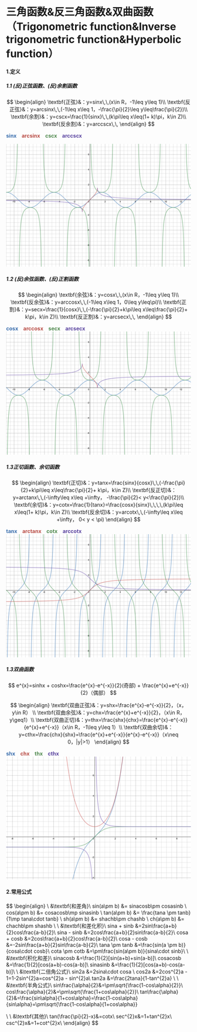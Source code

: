 # 三角函数&反三角函数&双曲函数（Trigonometric function&Inverse trigonometric function&Hyperbolic function）

#### 1.定义

##### 1.1 (反)正弦函数、(反)余割函数
$$
\begin{align}
\textbf{正弦}&：y=sinx\,\,(x\in R，-1\leq y\leq 1)\\
\textbf{反正弦}&：y=arcsinx\,\,(-1\leq x\leq 1，-\frac{\pi}{2}\leq y\leq\frac{\pi}{2})\\
\textbf{余割}&：y=cscx=\frac{1}{sinx}\,\,(k\pi\leq x\leq(1+ k)\pi，k\in Z)\\
\textbf{反余割}&：y=arccscx\,\,
\end{align}
$$

<font color=#3D70AE>**sinx**</font>&emsp;<font color=#B94D46>**arcsinx**</font>&emsp;<font color=#4F894E>**cscx**</font>&emsp;<font color=#5B45A0>**arccscx**</font>

<img src="./pic_tri/sinxcscx.png" alt="sinxcscx" style="zoom:50%;" />

##### 1.2 (反)余弦函数、(反)正割函数
$$
\begin{align}
\textbf{余弦}&：y=cosx\,\,(x\in R，-1\leq y\leq 1)\\
\textbf{反余弦}&：y=arccosx\,\,(-1\leq x\leq 1，0\leq y\leq\pi)\\
\textbf{正割}&：y=secx=\frac{1}{cosx}\,\,(-\frac{\pi}{2}+k\pi\leq x\leq\frac{\pi}{2}+ k\pi，k\in Z)\\
\textbf{反正割}&：y=arcsecx\,\,
\end{align}
$$

<font color=#3D70AE>**cosx**</font>&emsp;<font color=#B94D46>**arccosx**</font>&emsp;<font color=#4F894E>**secx**</font>&emsp;<font color=#5B45A0>**arcsecx**</font>
<img src="./pic_tri/cosxsecx.png" alt="cosxsecx" style="zoom:50%;" />

##### 1.3正切函数、余切函数
$$
\begin{align}
\textbf{正切}&：y=tanx=\frac{sinx}{cosx}\,\,(-\frac{\pi}{2}+k\pi\leq x\leq\frac{\pi}{2}+ k\pi，k\in Z)\\
\textbf{反正切}&：y=arctanx\,\,(-\infty\leq x\leq +\infty， -\frac{\pi}{2}< y<\frac{\pi}{2})\\
\textbf{余切}&：y=cotx=\frac{1}{tanx}=\frac{cosx}{sinx}\,\,\,\,(k\pi\leq x\leq(1+ k)\pi，k\in Z)\\
\textbf{反余切}&：y=arcotx\,\,(-\infty\leq x\leq +\infty， 0< y < \pi)
\end{align}
$$

<font color=#3D70AE>**tanx**</font>&emsp;<font color=#B94D46>**arctanx**</font>&emsp;<font color=#4F894E>**cotx**</font>&emsp;<font color=#5B45A0>**arccotx**</font>
<img src="./pic_tri/tanxcotx.png" alt="tanxcotx" style="zoom:50%;" />

##### 1.3双曲函数

$$
e^{x}=sinhx + coshx=\frac{e^{x}-e^{-x}}{2}(奇部) + \frac{e^{x}+e^{-x}}{2}（偶部）
$$


$$
\begin{align}
\textbf{双曲正弦}&：y=shx=\frac{e^{x}-e^{-x}}{2}，（x，y\in R） \\
\textbf{双曲余弦}&：y=chx=\frac{e^{x}+e^{-x}}{2}，（x\in R，y\geq1）\\
\textbf{双曲正切}&：y=thx=\frac{shx}{chx}=\frac{e^{x}-e^{-x}}{e^{x}+e^{-x}}（x\in R，-1\leq y\leq 1）\\
\textbf{双曲余切}&：y=cthx=\frac{chx}{shx}=\frac{e^{x}+e^{-x}}{e^{x}-e^{-x}}（x\neq 0，|y|>1）
\end{align}
$$

<font color=#3D70AE>**shx**</font>&emsp;<font color=#B94D46>**chx**</font>&emsp;<font color=#4F894E>**thx**</font>&emsp;<font color=#5B45A0>**cthx**</font>
<img src="./pic_tri/双曲函数.png" alt="双曲函数" style="zoom:50%;" />


#### 2.常用公式

$$
\begin{align}
\\
&\textbf{和差角}\\
sin(a\pm b) &= sinacosb\pm cosasinb \\
cos(a\pm b) &= cosacosb\mp sinasinb \\
tan(a\pm b) &= \frac{tana \pm tanb}{1\mp tana\cdot tanb} \\
sh(a\pm b) &= shachb\pm chashb \\
ch(a\pm b) &= chachb\pm shashb \\
\\
&\textbf{和差化积}\\
sina + sinb &=2sin\frac{a+b}{2}cos\frac{a-b}{2}\\
sina - sinb &=2cos\frac{a+b}{2}sin\frac{a-b}{2}\\
cosa + cosb &=2cos\frac{a+b}{2}cos\frac{a-b}{2}\\
cosa - cosb &=-2sin\frac{a+b}{2}sin\frac{a-b}{2}\\
tana \pm tanb &=\frac{sin(a \pm b)}{cosa\cdot cosb}\\
cota \pm cotb &=\pm\frac{sin(a\pm b)}{sina\cdot sinb}\\
\\
&\textbf{积化和差}\\
sinacosb &=\frac{1}{2}[sin(a+b)+sin(a-b)]\\
cosacosb &=\frac{1}{2}[cos(a+b)-cos(a-b)]\\
sinasinb &=\frac{1}{2}[cos(a+b)-cos(a-b)]\\
\\
&\textbf{二倍角公式}\\
sin2a &=2sina\cdot cosa \\
cos2a &=2cos^{2}a - 1=1-2sin^{2}a=cos^{2}a - sin^{2}a\\
tan2a &=\frac{2tana}{1-tan^{2}a}
\\
\\
&\textbf{半角公式}\\
sin\frac{\alpha}{2}&=\pm\sqrt{\frac{1-cos\alpha}{2}}\\
cos\frac{\alpha}{2}&=\pm\sqrt{\frac{1+cos\alpha}{2}}\\
tan\frac{\alpha}{2}&=\frac{sin\alpha}{1+cos\alpha}=\frac{1-cos\alpha}{sin\alpha}=\pm\sqrt{\frac{1-cos\alpha}{1+cos\alpha}}

\\
\\
&\textbf{其他}\\
tan(\frac{\pi}{2}-x)&=cotx\\
sec^{2}x&=1+tan^{2}x\\
csc^{2}x&=1+cot^{2}x\\
\end{align}
$$

